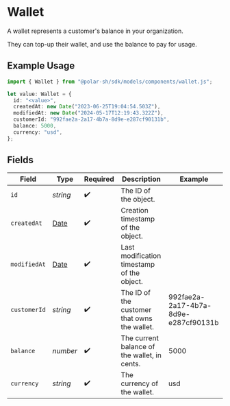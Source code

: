 # Wallet

A wallet represents a customer's balance in your organization.

They can top-up their wallet, and use the balance to pay for usage.

## Example Usage

```typescript
import { Wallet } from "@polar-sh/sdk/models/components/wallet.js";

let value: Wallet = {
  id: "<value>",
  createdAt: new Date("2023-06-25T19:04:54.503Z"),
  modifiedAt: new Date("2024-05-17T12:19:43.322Z"),
  customerId: "992fae2a-2a17-4b7a-8d9e-e287cf90131b",
  balance: 5000,
  currency: "usd",
};
```

## Fields

| Field                                                                                         | Type                                                                                          | Required                                                                                      | Description                                                                                   | Example                                                                                       |
| --------------------------------------------------------------------------------------------- | --------------------------------------------------------------------------------------------- | --------------------------------------------------------------------------------------------- | --------------------------------------------------------------------------------------------- | --------------------------------------------------------------------------------------------- |
| `id`                                                                                          | *string*                                                                                      | :heavy_check_mark:                                                                            | The ID of the object.                                                                         |                                                                                               |
| `createdAt`                                                                                   | [Date](https://developer.mozilla.org/en-US/docs/Web/JavaScript/Reference/Global_Objects/Date) | :heavy_check_mark:                                                                            | Creation timestamp of the object.                                                             |                                                                                               |
| `modifiedAt`                                                                                  | [Date](https://developer.mozilla.org/en-US/docs/Web/JavaScript/Reference/Global_Objects/Date) | :heavy_check_mark:                                                                            | Last modification timestamp of the object.                                                    |                                                                                               |
| `customerId`                                                                                  | *string*                                                                                      | :heavy_check_mark:                                                                            | The ID of the customer that owns the wallet.                                                  | 992fae2a-2a17-4b7a-8d9e-e287cf90131b                                                          |
| `balance`                                                                                     | *number*                                                                                      | :heavy_check_mark:                                                                            | The current balance of the wallet, in cents.                                                  | 5000                                                                                          |
| `currency`                                                                                    | *string*                                                                                      | :heavy_check_mark:                                                                            | The currency of the wallet.                                                                   | usd                                                                                           |